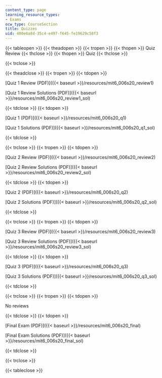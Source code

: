 ```yaml
---
content_type: page
learning_resource_types:
- Exams
ocw_type: CourseSection
title: Quizzes
uid: 400e6a8d-35c4-e497-f645-fe19629c58f3
---
```


{{< tableopen >}}
{{< theadopen >}}
{{< tropen >}}
{{< thopen >}}
Quiz Review
{{< thclose >}}
{{< thopen >}}
Quiz
{{< thclose >}}

{{< trclose >}}

{{< theadclose >}}
{{< tropen >}}
{{< tdopen >}}


[Quiz 1 Review (PDF)]({{< baseurl >}}/resources/mit6_006s20_review1)

[Quiz 1 Review Solutions (PDF)]({{< baseurl >}}/resources/mit6_006s20_review1_sol)


{{< tdclose >}}
{{< tdopen >}}


[Quiz 1 (PDF)]({{< baseurl >}}/resources/mit6_006s20_q1)

[Quiz 1 Solutions (PDF)]({{< baseurl >}}/resources/mit6_006s20_q1_sol)


{{< tdclose >}}

{{< trclose >}}
{{< tropen >}}
{{< tdopen >}}


[Quiz 2 Review (PDF)]({{< baseurl >}}/resources/mit6_006s20_review2)

[Quiz 2 Review Solutions (PDF)]({{< baseurl >}}/resources/mit6_006s20_review2_sol)


{{< tdclose >}}
{{< tdopen >}}


[Quiz 2 (PDF)]({{< baseurl >}}/resources/mit6_006s20_q2)

[Quiz 2 Solutions (PDF)]({{< baseurl >}}/resources/mit6_006s20_q2_sol)


{{< tdclose >}}

{{< trclose >}}
{{< tropen >}}
{{< tdopen >}}


[Quiz 3 Review (PDF)]({{< baseurl >}}/resources/mit6_006s20_review3)

[Quiz 3 Review Solutions (PDF)]({{< baseurl >}}/resources/mit6_006s20_review3_sol)


{{< tdclose >}}
{{< tdopen >}}


[Quiz 3 (PDF)]({{< baseurl >}}/resources/mit6_006s20_q3)

[Quiz 3 Solutions (PDF)]({{< baseurl >}}/resources/mit6_006s20_q3_sol)


{{< tdclose >}}

{{< trclose >}}
{{< tropen >}}
{{< tdopen >}}


No reviews


{{< tdclose >}}
{{< tdopen >}}


[Final Exam (PDF)]({{< baseurl >}}/resources/mit6_006s20_final)

[Final Exam Solutions (PDF)]({{< baseurl >}}/resources/mit6_006s20_final_sol)


{{< tdclose >}}

{{< trclose >}}

{{< tableclose >}}